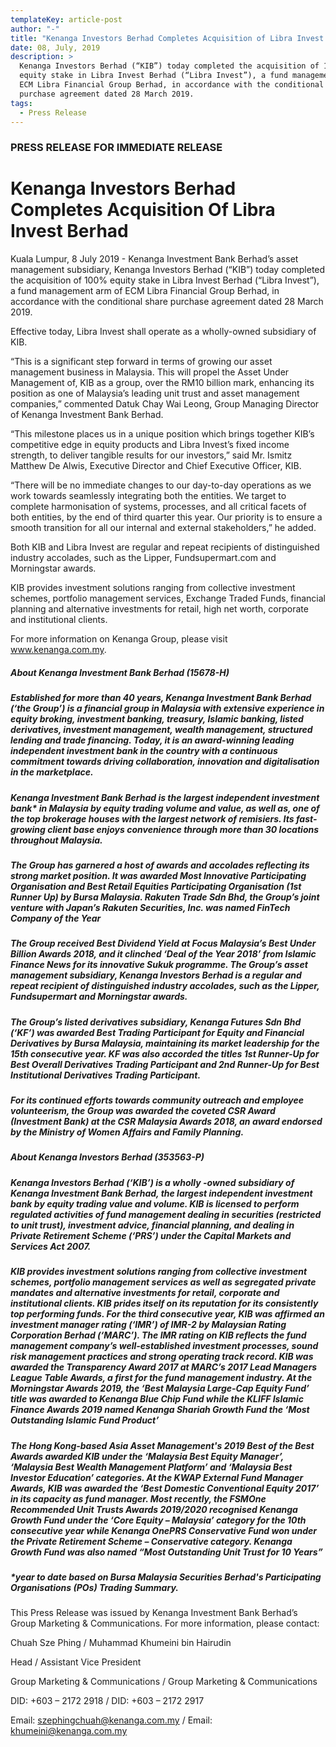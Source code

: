 ```yaml
---
templateKey: article-post
author: "-"
title: "Kenanga Investors Berhad Completes Acquisition of Libra Invest Berhad "
date: 08, July, 2019
description: >
  Kenanga Investors Berhad (“KIB”) today completed the acquisition of 100%
  equity stake in Libra Invest Berhad (“Libra Invest”), a fund management arm of
  ECM Libra Financial Group Berhad, in accordance with the conditional share
  purchase agreement dated 28 March 2019.
tags:
  - Press Release
---
```

### PRESS RELEASE FOR IMMEDIATE RELEASE

# Kenanga Investors Berhad Completes Acquisition Of Libra Invest Berhad

Kuala Lumpur, 8 July 2019 - Kenanga Investment Bank Berhad’s asset management subsidiary, Kenanga Investors Berhad (“KIB”) today completed the acquisition of 100% equity stake in Libra Invest Berhad (“Libra Invest”), a fund management arm of ECM Libra Financial Group Berhad, in accordance with the conditional share purchase agreement dated 28 March 2019.

Effective today, Libra Invest shall operate as a wholly-owned subsidiary of KIB.

“This is a significant step forward in terms of growing our asset management business in Malaysia. This will propel the Asset Under Management of, KIB as a group, over the RM10 billion mark, enhancing its position as one of Malaysia’s leading unit trust and asset management companies,” commented Datuk Chay Wai Leong, Group Managing Director of Kenanga Investment Bank Berhad.

“This milestone places us in a unique position which brings together KIB’s competitive edge in equity products and Libra Invest’s fixed income strength, to deliver tangible results for our investors,” said Mr. Ismitz Matthew De Alwis, Executive Director and Chief Executive Officer, KIB.

“There will be no immediate changes to our day-to-day operations as we work towards seamlessly integrating both the entities. We target to complete harmonisation of systems, processes, and all critical facets of both entities, by the end of third quarter this year. Our priority is to ensure a smooth transition for all our internal and external stakeholders,” he added.

Both KIB and Libra Invest are regular and repeat recipients of distinguished industry accolades, such as the Lipper, Fundsupermart.com and Morningstar awards.

KIB provides investment solutions ranging from collective investment schemes, portfolio management services, Exchange Traded Funds, financial planning and alternative investments for retail, high net worth, corporate and institutional clients.

For more information on Kenanga Group, please visit www.kenanga.com.my.

##### About Kenanga Investment Bank Berhad (15678-H)

##### Established for more than 40 years, Kenanga Investment Bank Berhad (‘the Group’) is a financial group in Malaysia with extensive experience in equity broking, investment banking, treasury, Islamic banking, listed derivatives, investment management, wealth management, structured lending and trade financing. Today, it is an award-winning leading independent investment bank in the country with a continuous commitment towards driving collaboration, innovation and digitalisation in the marketplace.

##### Kenanga Investment Bank Berhad is the largest independent investment bank* in Malaysia by equity trading volume and value, as well as, one of the top brokerage houses with the largest network of remisiers. Its fast-growing client base enjoys convenience through more than 30 locations throughout Malaysia.

##### The Group has garnered a host of awards and accolades reflecting its strong market position. It was awarded Most Innovative Participating Organisation and Best Retail Equities Participating Organisation (1st Runner Up) by Bursa Malaysia. Rakuten Trade Sdn Bhd, the Group’s joint venture with Japan’s Rakuten Securities, Inc. was named FinTech Company of the Year

##### The Group received Best Dividend Yield at Focus Malaysia’s Best Under Billion Awards 2018, and it clinched ‘Deal of the Year 2018’ from Islamic Finance News for its innovative Sukuk programme. The Group’s asset management subsidiary, Kenanga Investors Berhad is a regular and repeat recipient of distinguished industry accolades, such as the Lipper, Fundsupermart and Morningstar awards.

##### The Group’s listed derivatives subsidiary, Kenanga Futures Sdn Bhd (‘KF’) was awarded Best Trading Participant for Equity and Financial Derivatives by Bursa Malaysia, maintaining its market leadership for the 15th consecutive year. KF was also accorded the titles 1st Runner-Up for Best Overall Derivatives Trading Participant and 2nd Runner-Up for Best Institutional Derivatives Trading Participant.

##### For its continued efforts towards community outreach and employee volunteerism, the Group was awarded the coveted CSR Award (Investment Bank) at the CSR Malaysia Awards 2018, an award endorsed by the Ministry of Women Affairs and Family Planning.

##### About Kenanga Investors Berhad (353563-P)

##### Kenanga Investors Berhad (‘KIB’) is a wholly -owned subsidiary of Kenanga Investment Bank Berhad, the largest independent investment bank by equity trading value and volume. KIB is licensed to perform regulated activities of fund management dealing in securities (restricted to unit trust), investment advice, financial planning, and dealing in Private Retirement Scheme (‘PRS’) under the Capital Markets and Services Act 2007.

##### KIB provides investment solutions ranging from collective investment schemes, portfolio management services as well as segregated private mandates and alternative investments for retail, corporate and institutional clients. KIB prides itself on its reputation for its consistently top performing funds. For the third consecutive year, KIB was affirmed an investment manager rating (‘IMR’) of IMR-2 by Malaysian Rating Corporation Berhad (‘MARC’). The IMR rating on KIB reflects the fund management company’s well-established investment processes, sound risk management practices and strong operating track record. KIB was awarded the Transparency Award 2017 at MARC’s 2017 Lead Managers League Table Awards, a first for the fund management industry. At the Morningstar Awards 2019, the ‘Best Malaysia Large-Cap Equity Fund’ title was awarded to Kenanga Blue Chip Fund while the KLIFF Islamic Finance Awards 2019 named Kenanga Shariah Growth Fund the ‘Most Outstanding Islamic Fund Product’

##### The Hong Kong-based Asia Asset Management's 2019 Best of the Best Awards awarded KIB under the ‘Malaysia Best Equity Manager’, ‘Malaysia Best Wealth Management Platform’ and ‘Malaysia Best Investor Education’ categories. At the KWAP External Fund Manager Awards, KIB was awarded the ‘Best Domestic Conventional Equity 2017’ in its capacity as fund manager. Most recently, the FSMOne Recommended Unit Trusts Awards 2019/2020 recognised Kenanga Growth Fund under the ‘Core Equity – Malaysia’ category for the 10th consecutive year while Kenanga OnePRS Conservative Fund won under the Private Retirement Scheme – Conservative category. Kenanga Growth Fund was also named “Most Outstanding Unit Trust for 10 Years”

##### \*year to date based on Bursa Malaysia Securities Berhad's Participating Organisations (POs) Trading Summary.

This Press Release was issued by Kenanga Investment Bank Berhad’s Group Marketing & Communications. For more information, please contact:

Chuah Sze Phing / Muhammad Khumeini bin Hairudin

Head / Assistant Vice President

Group Marketing & Communications / Group Marketing & Communications

DID: +603 – 2172 2918 / DID: +603 – 2172 2917

Email: szephingchuah@kenanga.com.my / Email: khumeini@kenanga.com.my